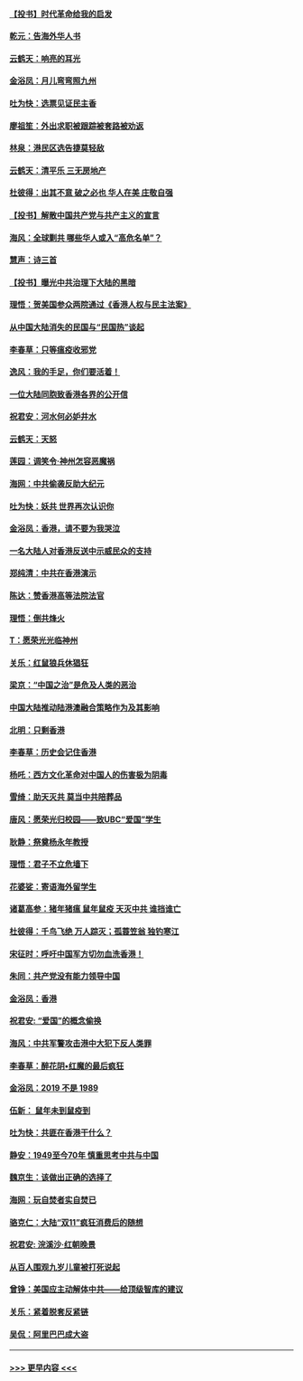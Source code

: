 #### [【投书】时代革命给我的启发](../pages/nsc993/n11684287.md?t=11280522) 
#### [乾元：告海外华人书](../pages/nsc993/n11684044.md?t=11280522) 
#### [云鹤天：响亮的耳光](../pages/nsc993/n11684254.md?t=11280522) 
#### [金浴凤：月儿弯弯照九州](../pages/nsc993/n11684231.md?t=11280522) 
#### [吐为快：选票见证民主香](../pages/nsc993/n11684206.md?t=11280522) 
#### [廖祖笙：外出求职被跟踪被套路被劝返](../pages/nsc993/n11683874.md?t=11280522) 
#### [林泉：港民区选告捷莫轻敌](../pages/nsc993/n11683930.md?t=11280522) 
#### [云鹤天：清平乐 三无房地产](../pages/nsc993/n11681521.md?t=11280522) 
#### [杜彼得：出其不意 破之必也 华人在美 庄敬自强](../pages/nsc993/n11679554.md?t=11280522) 
#### [【投书】解散中国共产党与共产主义的宣言](../pages/nsc993/n11679177.md?t=11280522) 
#### [海风：全球剿共 哪些华人或入“高危名单”？](../pages/nsc993/n11678617.md?t=11280522) 
#### [慧声：诗三首](../pages/nsc993/n11678848.md?t=11280522) 
#### [【投书】曝光中共治理下大陆的黑暗](../pages/nsc993/n11678674.md?t=11280522) 
#### [理悟：贺美国参众两院通过《香港人权与民主法案》](../pages/nsc993/n11678104.md?t=11280522) 
#### [从中国大陆消失的民国与“民国热”谈起](../pages/nsc993/n11678075.md?t=11280522) 
#### [李春草：只等瘟疫收邪党](../pages/nsc993/n11677308.md?t=11280522) 
#### [逸风：我的手足，你们要活着！](../pages/nsc993/n11676352.md?t=11280522) 
#### [一位大陆同胞致香港各界的公开信](../pages/nsc993/n11675761.md?t=11280522) 
#### [祝君安：河水何必妒井水](../pages/nsc993/n11675746.md?t=11280522) 
#### [云鹤天：天怒](../pages/nsc993/n11675718.md?t=11280522) 
#### [莲园：调笑令‧神州怎容恶魔祸](../pages/nsc993/n11675648.md?t=11280522) 
#### [海网：中共偷袭反助大纪元](../pages/nsc993/n11673515.md?t=11280522) 
#### [吐为快：妖共 世界再次认识你](../pages/nsc993/n11673506.md?t=11280522) 
#### [金浴凤：香港，请不要为我哭泣](../pages/nsc993/n11673248.md?t=11280522) 
#### [一名大陆人对香港反送中示威民众的支持](../pages/nsc993/n11672615.md?t=11280522) 
#### [郑纯清：中共在香港演示](../pages/nsc993/n11670539.md?t=11280522) 
#### [陈达：赞香港高等法院法官](../pages/nsc993/n11669542.md?t=11280522) 
#### [理悟：倒共烽火](../pages/nsc993/n11668844.md?t=11280522) 
#### [T：愿荣光光临神州](../pages/nsc993/n11668421.md?t=11280522) 
#### [关乐：红鼠狼兵休猖狂](../pages/nsc993/n11668378.md?t=11280522) 
#### [梁京：“中国之治”是危及人类的恶治](../pages/nsc993/n11668328.md?t=11280522) 
#### [中国大陆推动陆港澳融合策略作为及其影响](../pages/nsc993/n11668157.md?t=11280522) 
#### [北明：只剩香港](../pages/nsc993/n11668002.md?t=11280522) 
#### [李春草：历史会记住香港](../pages/nsc993/n11667927.md?t=11280522) 
#### [杨吒：西方文化革命对中国人的伤害极为阴毒](../pages/nsc993/n11664521.md?t=11280522) 
#### [雪绮：助天灭共 莫当中共陪葬品](../pages/nsc993/n11662650.md?t=11280522) 
#### [唐风：愿荣光归校园——致UBC“爱国”学生](../pages/nsc993/n11662194.md?t=11280522) 
#### [耿静：祭奠杨永年教授](../pages/nsc993/n11662514.md?t=11280522) 
#### [理悟：君子不立危墙下](../pages/nsc993/n11662172.md?t=11280522) 
#### [花婆娑：寄语海外留学生](../pages/nsc993/n11662121.md?t=11280522) 
#### [诸葛高参：猪年猪瘟 鼠年鼠疫 天灭中共 谁挡谁亡](../pages/nsc993/n11661980.md?t=11280522) 
#### [杜彼得：千鸟飞绝 万人踪灭；孤蓑笠翁 独钓寒江](../pages/nsc993/n11661170.md?t=11280522) 
#### [宋征时：呼吁中国军方切勿血洗香港！](../pages/nsc993/n11415318.md?t=11280522) 
#### [朱同：共产党没有能力领导中国](../pages/nsc993/n11660421.md?t=11280522) 
#### [金浴凤：香港](../pages/nsc993/n11660419.md?t=11280522) 
#### [祝君安: “爱国”的概念偷换](../pages/nsc993/n11659706.md?t=11280522) 
#### [海风：中共军警攻击港中大犯下反人类罪](../pages/nsc993/n11659632.md?t=11280522) 
#### [李春草：醉花阴•红魔的最后疯狂](../pages/nsc993/n11659287.md?t=11280522) 
#### [金浴凤：2019 不是 1989](../pages/nsc993/n11657663.md?t=11280522) 
#### [伍新： 鼠年未到鼠疫到](../pages/nsc993/n11655098.md?t=11280522) 
#### [吐为快：共匪在香港干什么？](../pages/nsc993/n11654891.md?t=11280522) 
#### [静安：1949至今70年 慎重思考中共与中国](../pages/nsc993/n11651244.md?t=11280522) 
#### [魏京生：该做出正确的选择了](../pages/nsc993/n11653084.md?t=11280522) 
#### [海网：玩自焚者实自焚已](../pages/nsc993/n11652423.md?t=11280522) 
#### [骆克仁：大陆“双11”疯狂消费后的随想](../pages/nsc993/n11652305.md?t=11280522) 
#### [祝君安: 浣溪沙·红朝晚景](../pages/nsc993/n11652258.md?t=11280522) 
#### [从百人围观九岁儿童被打死说起](../pages/nsc993/n11651030.md?t=11280522) 
#### [曾铮：美国应主动解体中共——给顶级智库的建议](../pages/nsc993/n11649888.md?t=11280522) 
#### [关乐：紧着脱套反紧链](../pages/nsc993/n11649069.md?t=11280522) 
#### [吴侃：阿里巴巴成大盗](../pages/nsc993/n11645523.md?t=11280522) 

----
#### [ >>> 更早内容 <<< ](../indexes/nsc993-earlier.md)
